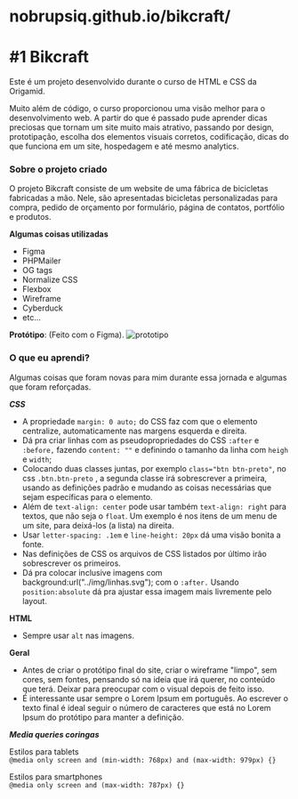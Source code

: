# nobrupsiq.github.io/bikcraft/

# #1 Bikcraft


Este é um projeto desenvolvido durante o curso de HTML e CSS da Origamid.

Muito além de código, o curso proporcionou uma visão melhor para o desenvolvimento web.
A partir do que é passado pude aprender dicas preciosas que tornam um site muito mais atrativo, passando por design, prototipação, escolha dos elementos visuais corretos, codificação, dicas do que funciona em um site, hospedagem e até mesmo analytics.

### Sobre o projeto criado

O projeto Bikcraft consiste de um website de uma fábrica de bicicletas fabricadas a mão. Nele, são apresentadas bicicletas personalizadas para compra, pedido de orçamento por formulário, página de contatos, portfólio e produtos.

**Algumas coisas utilizadas**

- Figma
- PHPMailer
- OG tags
- Normalize CSS
- Flexbox
- Wireframe
- Cyberduck
- etc...

**Protótipo**: (Feito com o Figma). ![prototipo](https://user-images.githubusercontent.com/101802601/176980860-d808340e-2b01-4bcd-b28a-123b06001db6.png)


### O que eu aprendi?

Algumas coisas que foram novas para mim durante essa jornada e algumas que foram reforçadas.

**_CSS_**

- A propriedade `margin: 0 auto;` do CSS faz com que o elemento centralize, automaticamente nas margens esquerda e direita.
- Dá pra criar linhas com as pseudopropriedades do CSS `:after` e `:before,` fazendo `content: ""` e definindo o tamanho da linha com `heigh` e `width`;
- Colocando duas classes juntas, por exemplo `class="btn btn-preto"`, no css `.btn.btn-preto` , a segunda classe irá sobrescrever a primeira, usando as definições padrão e mudando as coisas necessárias que sejam específicas para o elemento.
- Além de `text-align: center` pode usar também `text-align: right` para textos, que não seja o `float`. Um exemplo é nos itens de um menu de um site, para deixá-los (a lista) na direita.
- Usar `letter-spacing: .1em` e `line-height: 20px` dá uma visão bonita a fonte.
- Nas definições de CSS os arquivos de CSS listados por último irão sobrescrever os primeiros.
- Dá pra colocar inclusive imagens com background:url("../img/linhas.svg"); com o `:after.` Usando `position:absolute` dá pra ajustar essa imagem mais livremente pelo layout.

**HTML**

- Sempre usar `alt` nas imagens.

**Geral**

- Antes de criar o protótipo final do site, criar o wireframe "limpo", sem cores, sem fontes, pensando só na ideia que irá querer, no conteúdo que terá. Deixar para preocupar com o visual depois de feito isso.
- É interessante usar sempre o Lorem Ipsum em português. Ao escrever o texto final é ideal seguir o número de caracteres que está no Lorem Ipsum do protótipo para manter a definição.

**_Media queries coringas_**

<p> Estilos para tablets <br>
 <code>@media only screen and (min-width: 768px) and (max-width: 979px) {}</code>
</p>

<p> 
 Estilos para smartphones <br>
 <code>@media only screen and (max-width: 787px) {}</code>
</p>

